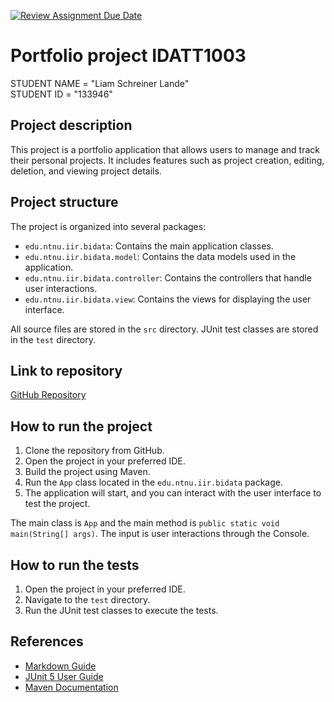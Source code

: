 [![Review Assignment Due Date](https://classroom.github.com/assets/deadline-readme-button-22041afd0340ce965d47ae6ef1cefeee28c7c493a6346c4f15d667ab976d596c.svg)](https://classroom.github.com/a/INcAwgxk)
# Portfolio project IDATT1003

STUDENT NAME = "Liam Schreiner Lande"  
STUDENT ID = "133946"

## Project description

This project is a portfolio application that allows users to manage and track their personal projects. It includes features such as project creation, editing, deletion, and viewing project details.

## Project structure

The project is organized into several packages:
- `edu.ntnu.iir.bidata`: Contains the main application classes.
- `edu.ntnu.iir.bidata.model`: Contains the data models used in the application.
- `edu.ntnu.iir.bidata.controller`: Contains the controllers that handle user interactions.
- `edu.ntnu.iir.bidata.view`: Contains the views for displaying the user interface.

All source files are stored in the `src` directory. JUnit test classes are stored in the `test` directory.

## Link to repository

[GitHub Repository](https://github.com/NTNU-IDI/idatt1003-mappe-2024-LiamLande)

## How to run the project

1. Clone the repository from GitHub.
2. Open the project in your preferred IDE.
3. Build the project using Maven.
4. Run the `App` class located in the `edu.ntnu.iir.bidata` package.
5. The application will start, and you can interact with the user interface to test the project.

The main class is `App` and the main method is `public static void main(String[] args)`. The input is user interactions through the Console.

## How to run the tests

1. Open the project in your preferred IDE.
2. Navigate to the `test` directory.
3. Run the JUnit test classes to execute the tests.

## References

- [Markdown Guide](https://www.markdownguide.org/basic-syntax/)
- [JUnit 5 User Guide](https://junit.org/junit5/docs/current/user-guide/)
- [Maven Documentation](https://maven.apache.org/guides/index.html)
